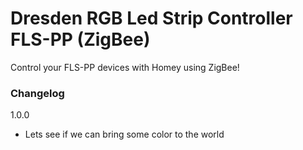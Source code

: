# Dresden RGB Led Strip Controller FLS-PP (ZigBee)  
    
Control your FLS-PP devices with Homey using ZigBee!   
   
### Changelog   
  
1.0.0  
- Lets see if we can bring some color to the world   

